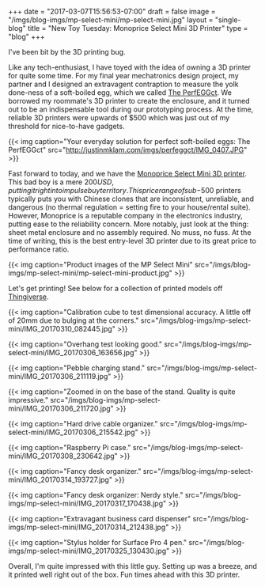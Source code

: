 +++
date = "2017-03-07T15:56:53-07:00"
draft = false
image = "/imgs/blog-imgs/mp-select-mini/mp-select-mini.jpg"
layout = "single-blog"
title = "New Toy Tuesday: Monoprice Select Mini 3D Printer"
type = "blog"
+++

I've been bit by the 3D printing bug.

Like any tech-enthusiast, I have toyed with the idea of owning a 3D printer for quite some time. For my final year mechatronics design project, my partner and I designed an extravagent contraption to measure the yolk done-ness of a soft-boiled egg, which we called [The PerfEGGct](http://justinmklam.com/projects/mecha/perfeggct/). We borrowed my roommate's 3D printer to create the enclosure, and it turned out to be an indispensable tool during our prototyping process. At the time, reliable 3D printers were upwards of $500 which was just out of my threshold for nice-to-have gadgets. 

{{< img caption="Your everyday solution for perfect soft-boiled eggs: The PerfEGGct"
src="http://justinmklam.com/imgs/perfeggct/IMG_0407.JPG" >}}

Fast forward to today, and we have the [Monoprice Select Mini 3D printer](https://www.monoprice.com/product?p_id=15365). This bad boy is a mere $200 USD, putting it right into impulse buy territory. This price range of sub-$500 printers typically puts you with Chinese clones that are inconsistent, unreliable, and dangerous (no thermal regulation = setting fire to your house/rental suite). However, Monoprice is a reputable company in the electronics industry, putting ease to the reliability concern. More notably, just look at the thing: sheet metal enclosure and no assembly required. No muss, no fuss. At the time of writing, this is the best entry-level 3D printer due to its great price to performance ratio.

{{< img caption="Product images of the MP Select Mini"
src="/imgs/blog-imgs/mp-select-mini/mp-select-mini-product.jpg" >}}

Let's get printing! See below for a collection of printed models off [Thingiverse](https://www.thingiverse.com/).

{{< img caption="Calibration cube to test dimensional accuracy. A little off of 20mm due to bulging at the corners."
src="/imgs/blog-imgs/mp-select-mini/IMG_20170310_082445.jpg" >}}

{{< img caption="Overhang test looking good."
src="/imgs/blog-imgs/mp-select-mini/IMG_20170306_163656.jpg" >}}

{{< img caption="Pebble charging stand."
src="/imgs/blog-imgs/mp-select-mini/IMG_20170306_211119.jpg" >}}

{{< img caption="Zoomed in on the base of the stand. Quality is quite impressive."
src="/imgs/blog-imgs/mp-select-mini/IMG_20170306_211720.jpg" >}}

{{< img caption="Hard drive cable organizer."
src="/imgs/blog-imgs/mp-select-mini/IMG_20170306_215542.jpg" >}}

{{< img caption="Raspberry Pi case."
src="/imgs/blog-imgs/mp-select-mini/IMG_20170308_230642.jpg" >}}

{{< img caption="Fancy desk organizer."
src="/imgs/blog-imgs/mp-select-mini/IMG_20170314_193727.jpg" >}}

{{< img caption="Fancy desk organizer: Nerdy style."
src="/imgs/blog-imgs/mp-select-mini/IMG_20170317_170438.jpg" >}}

{{< img caption="Extravagant business card dispenser"
src="/imgs/blog-imgs/mp-select-mini/IMG_20170314_212438.jpg" >}}

{{< img caption="Stylus holder for Surface Pro 4 pen."
src="/imgs/blog-imgs/mp-select-mini/IMG_20170325_130430.jpg" >}}

Overall, I'm quite impressed with this little guy. Setting up was a breeze, and it printed well right out of the box. Fun times ahead with this 3D printer.